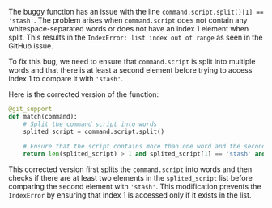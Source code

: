 The buggy function has an issue with the line `command.script.split()[1] == 'stash'`. The problem arises when `command.script` does not contain any whitespace-separated words or does not have an index 1 element when split. This results in the `IndexError: list index out of range` as seen in the GitHub issue.


To fix this bug, we need to ensure that `command.script` is split into multiple words and that there is at least a second element before trying to access index 1 to compare it with `'stash'`.

Here is the corrected version of the function:

```python
@git_support
def match(command):
    # Split the command script into words
    splited_script = command.script.split()
    
    # Ensure that the script contains more than one word and the second word is 'stash'
    return len(splited_script) > 1 and splited_script[1] == 'stash' and 'usage:' in command.stderr
```

This corrected version first splits the `command.script` into words and then checks if there are at least two elements in the `splited_script` list before comparing the second element with `'stash'`. This modification prevents the `IndexError` by ensuring that index 1 is accessed only if it exists in the list.